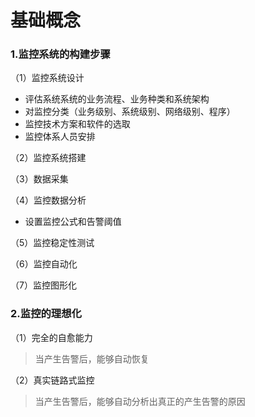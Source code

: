 # 基础概念

### 1.监控系统的构建步骤
（1）监控系统设计
* 评估系统系统的业务流程、业务种类和系统架构
* 对监控分类（业务级别、系统级别、网络级别、程序）
* 监控技术方案和软件的选取
* 监控体系人员安排

（2）监控系统搭建

（3）数据采集

（4）监控数据分析
* 设置监控公式和告警阈值

（5）监控稳定性测试

（6）监控自动化

（7）监控图形化

### 2.监控的理想化
（1）完全的自愈能力
>当产生告警后，能够自动恢复

（2）真实链路式监控
>当产生告警后，能够自动分析出真正的产生告警的原因
